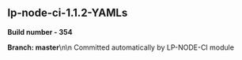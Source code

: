 ## lp-node-ci-1.1.2-YAMLs

**Build number - 354**

**Branch: master**\n\n Committed automatically by LP-NODE-CI module